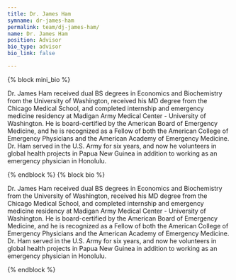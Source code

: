 ```yaml
---
title: Dr. James Ham
symname: dr-james-ham
permalink: team/dj-james-ham/
name: Dr. James Ham
position: Advisor
bio_type: advisor
bio_link: false

---
```

{% block mini_bio %}
<p>
    Dr. James Ham received dual BS degrees in Economics and Biochemistry from the University of Washington, received his MD degree from the Chicago Medical School, and completed internship and emergency medicine residency at Madigan Army Medical Center - University of Washington.  He is board-certified by the American Board of Emergency Medicine, and he is recognized as a Fellow of both the American College of Emergency Physicians and the American Academy of Emergency Medicine.  Dr. Ham served in the U.S. Army for six years, and now he volunteers in global health projects in Papua New Guinea in addition to working as an emergency physician in Honolulu.
</p>
{% endblock %}
{% block bio %}
<p>
    Dr. James Ham received dual BS degrees in Economics and Biochemistry from the University of Washington, received his MD degree from the Chicago Medical School, and completed internship and emergency medicine residency at Madigan Army Medical Center - University of Washington.  He is board-certified by the American Board of Emergency Medicine, and he is recognized as a Fellow of both the American College of Emergency Physicians and the American Academy of Emergency Medicine.  Dr. Ham served in the U.S. Army for six years, and now he volunteers in global health projects in Papua New Guinea in addition to working as an emergency physician in Honolulu.
</p>
{% endblock %}
